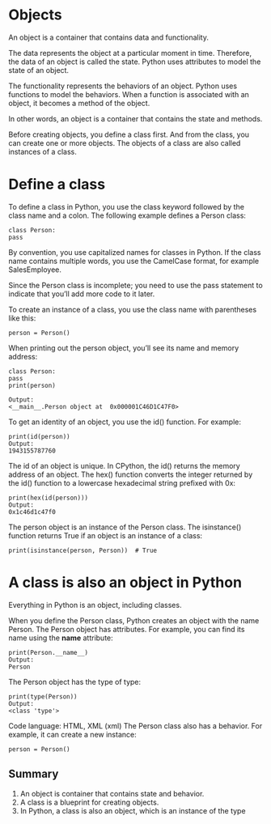 # Objects
An object is a container that contains data and functionality.

The data represents the object at a particular moment in time. Therefore, the data of an object is called the state. Python uses attributes to model the state of an object.

The functionality represents the behaviors of an object. Python uses functions to model the behaviors. When a function is associated with an object, it becomes a method of the object.

In other words, an object is a container that contains the state and methods.

Before creating objects, you define a class first. And from the class, you can create one or more objects. The objects of a class are also called instances of a class.

# Define a class
To define a class in Python, you use the class keyword followed by the class name and a colon. The following example defines a Person class:
 

    class Person:
    pass


By convention, you use capitalized names for classes in Python. If the class name contains multiple words, you use the CamelCase format, for example SalesEmployee.

Since the Person class is incomplete; you need to use the pass statement to indicate that you’ll add more code to it later.

To create an instance of a class, you use the class name with parentheses like this:

    person = Person()

When printing out the person object, you’ll see its name and memory address:

    class Person:
    pass
    print(person)
  
    Output:
    <__main__.Person object at  0x000001C46D1C47F0>

To get an identity of an object, you use the id() function. For example:

    print(id(person))
    Output:
    1943155787760
The id of an object is unique. In CPython, the id() returns the memory address of an object. The hex() function converts the integer returned by the id() function to a lowercase hexadecimal string prefixed with 0x:

    print(hex(id(person)))
    Output:
    0x1c46d1c47f0
The person object is an instance of the Person class. The isinstance() function returns True if an object is an instance of a class:

    print(isinstance(person, Person))  # True

# A class is also an object in Python
Everything in Python is an object, including classes.

When you define the Person class, Python creates an object with the name Person. The Person object has attributes. For example, you can find its name using the __name__ attribute:

    print(Person.__name__)
    Output:
    Person
The Person object has the type of type:

    print(type(Person))
    Output:
    <class 'type'>

Code language: HTML, XML (xml)
The Person class also has a behavior. For example, it can create a new instance:

    person = Person()

## Summary
1. An object is container that contains state and behavior.
2. A class is a blueprint for creating objects.
3. In Python, a class is also an object, which is an instance of the type
